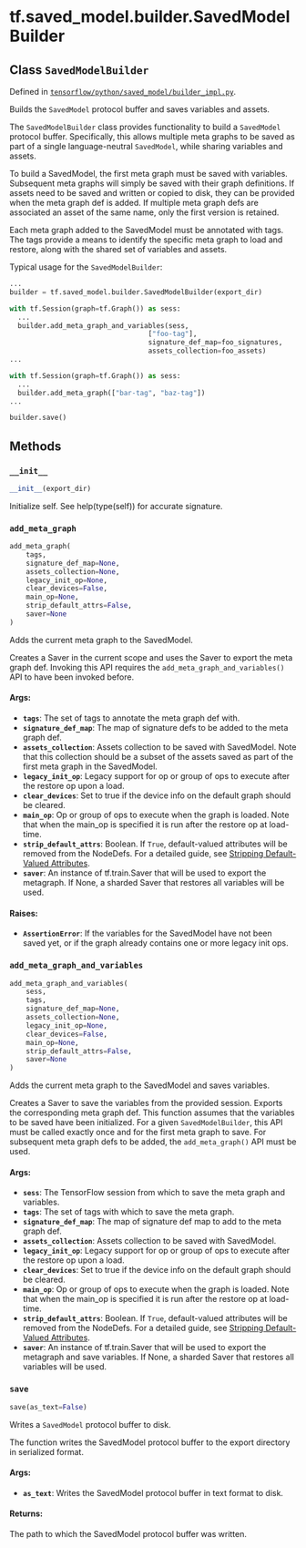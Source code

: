 <div itemscope itemtype="http://developers.google.com/ReferenceObject">
<meta itemprop="name" content="tf.saved_model.builder.SavedModelBuilder" />
<meta itemprop="property" content="__init__"/>
<meta itemprop="property" content="add_meta_graph"/>
<meta itemprop="property" content="add_meta_graph_and_variables"/>
<meta itemprop="property" content="save"/>
</div>

# tf.saved_model.builder.SavedModelBuilder

## Class `SavedModelBuilder`





Defined in [`tensorflow/python/saved_model/builder_impl.py`](https://www.tensorflow.org/code/tensorflow/python/saved_model/builder_impl.py).

Builds the `SavedModel` protocol buffer and saves variables and assets.

The `SavedModelBuilder` class provides functionality to build a `SavedModel`
protocol buffer. Specifically, this allows multiple meta graphs to be saved as
part of a single language-neutral `SavedModel`, while sharing variables and
assets.

To build a SavedModel, the first meta graph must be saved with variables.
Subsequent meta graphs will simply be saved with their graph definitions. If
assets need to be saved and written or copied to disk, they can be provided
when the meta graph def is added. If multiple meta graph defs are associated
an asset of the same name, only the first version is retained.

Each meta graph added to the SavedModel must be annotated with tags. The tags
provide a means to identify the specific meta graph to load and restore, along
with the shared set of variables and assets.

Typical usage for the `SavedModelBuilder`:
```python
...
builder = tf.saved_model.builder.SavedModelBuilder(export_dir)

with tf.Session(graph=tf.Graph()) as sess:
  ...
  builder.add_meta_graph_and_variables(sess,
                                  ["foo-tag"],
                                  signature_def_map=foo_signatures,
                                  assets_collection=foo_assets)
...

with tf.Session(graph=tf.Graph()) as sess:
  ...
  builder.add_meta_graph(["bar-tag", "baz-tag"])
...

builder.save()
```

## Methods

<h3 id="__init__"><code>__init__</code></h3>

``` python
__init__(export_dir)
```

Initialize self.  See help(type(self)) for accurate signature.

<h3 id="add_meta_graph"><code>add_meta_graph</code></h3>

``` python
add_meta_graph(
    tags,
    signature_def_map=None,
    assets_collection=None,
    legacy_init_op=None,
    clear_devices=False,
    main_op=None,
    strip_default_attrs=False,
    saver=None
)
```

Adds the current meta graph to the SavedModel.

Creates a Saver in the current scope and uses the Saver to export the meta
graph def. Invoking this API requires the `add_meta_graph_and_variables()`
API to have been invoked before.

#### Args:

* <b>`tags`</b>: The set of tags to annotate the meta graph def with.
* <b>`signature_def_map`</b>: The map of signature defs to be added to the meta graph
      def.
* <b>`assets_collection`</b>: Assets collection to be saved with SavedModel. Note
      that this collection should be a subset of the assets saved as part of
      the first meta graph in the SavedModel.
* <b>`legacy_init_op`</b>: Legacy support for op or group of ops to execute after the
      restore op upon a load.
* <b>`clear_devices`</b>: Set to true if the device info on the default graph should
      be cleared.
* <b>`main_op`</b>: Op or group of ops to execute when the graph is loaded. Note
      that when the main_op is specified it is run after the restore op at
      load-time.
* <b>`strip_default_attrs`</b>: Boolean. If `True`, default-valued attributes will be
    removed from the NodeDefs. For a detailed guide, see
    [Stripping Default-Valued Attributes](https://github.com/tensorflow/tensorflow/blob/master/tensorflow/python/saved_model/README.md#stripping-default-valued-attributes).
* <b>`saver`</b>: An instance of tf.train.Saver that will be used to export the
    metagraph. If None, a sharded Saver that restores all variables will
    be used.


#### Raises:

* <b>`AssertionError`</b>: If the variables for the SavedModel have not been saved
      yet, or if the graph already contains one or more legacy init ops.

<h3 id="add_meta_graph_and_variables"><code>add_meta_graph_and_variables</code></h3>

``` python
add_meta_graph_and_variables(
    sess,
    tags,
    signature_def_map=None,
    assets_collection=None,
    legacy_init_op=None,
    clear_devices=False,
    main_op=None,
    strip_default_attrs=False,
    saver=None
)
```

Adds the current meta graph to the SavedModel and saves variables.

Creates a Saver to save the variables from the provided session. Exports the
corresponding meta graph def. This function assumes that the variables to be
saved have been initialized. For a given `SavedModelBuilder`, this API must
be called exactly once and for the first meta graph to save. For subsequent
meta graph defs to be added, the `add_meta_graph()` API must be used.

#### Args:

* <b>`sess`</b>: The TensorFlow session from which to save the meta graph and
    variables.
* <b>`tags`</b>: The set of tags with which to save the meta graph.
* <b>`signature_def_map`</b>: The map of signature def map to add to the meta graph
    def.
* <b>`assets_collection`</b>: Assets collection to be saved with SavedModel.
* <b>`legacy_init_op`</b>: Legacy support for op or group of ops to execute after the
      restore op upon a load.
* <b>`clear_devices`</b>: Set to true if the device info on the default graph should
      be cleared.
* <b>`main_op`</b>: Op or group of ops to execute when the graph is loaded. Note
      that when the main_op is specified it is run after the restore op at
      load-time.
* <b>`strip_default_attrs`</b>: Boolean. If `True`, default-valued attributes will be
    removed from the NodeDefs. For a detailed guide, see
    [Stripping Default-Valued Attributes](https://github.com/tensorflow/tensorflow/blob/master/tensorflow/python/saved_model/README.md#stripping-default-valued-attributes).
* <b>`saver`</b>: An instance of tf.train.Saver that will be used to export the
    metagraph and save variables. If None, a sharded Saver that restores
    all variables will be used.

<h3 id="save"><code>save</code></h3>

``` python
save(as_text=False)
```

Writes a `SavedModel` protocol buffer to disk.

The function writes the SavedModel protocol buffer to the export directory
in serialized format.

#### Args:

* <b>`as_text`</b>: Writes the SavedModel protocol buffer in text format to disk.


#### Returns:

The path to which the SavedModel protocol buffer was written.



